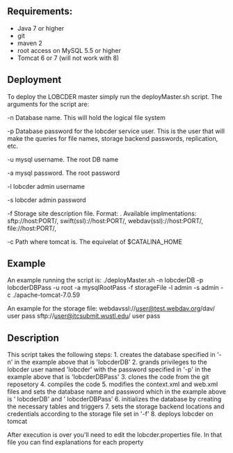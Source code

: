 ## Requirements:
  * Java 7 or higher
  * git 
  * maven 2
  * root access on MySQL 5.5 or higher
  * Tomcat 6 or 7 (will not work with 8)

## Deployment
To deploy the LOBCDER master simply run the deployMaster.sh script. The arguments for the script are:

   -n	Database name. This will hold the logical file system
   
   -p	Database password for the lobcder service user. This is the user that will make the queries for file names, storage backend passwords, replication, etc.
   
   -u	mysql username. The root DB name 
   
   -a	mysql password. The root password 
   
   -l	lobcder admin username
   
   -s	lobcder admin password
   
   -f   Storage site description file. Format: <URI> <USERNAME> <PASSWORD> . 
	Available implmentations: sftp://host:PORT/, swift(ssl)://host:PORT/, webdav(ssl)://host:PORT/, file://host:PORT/, 
	
   -c	Path where tomcat is. The equivelat of $CATALINA_HOME 

## Example
An example running the script is: 
./deployMaster.sh -n lobcderDB -p lobcderDBPass -u root -a mysqlRootPass -f storageFile -l admin -s admin -c ./apache-tomcat-7.0.59

An example for the storage file:
webdavssl://user@test.webdav.org/dav/ user pass
sftp://user@itcsubmit.wustl.edu/ user pass

## Description
This script takes the following steps: 
	1.  creates the database specified in '-n' in the example  above that is  'lobcderDB'
	2.  grands privileges to the lobcder user  named 'lobcder' with the password  specified in '-p' in the example  above that is  'lobcderDBPass'
	3.  clones the code from the git reposetory 
	4.  compiles the code 
	5.  modifies the context.xml and web.xml files and sets the database name and password which in the example above is ' lobcderDB' and ' lobcderDBPass' 
	6.  initializes the database by creating the necessary tables and triggers
	7.  sets the storage backend locations and credentials according to the storage file set in '-f' 
	8.  deploys lobcder on tomcat 

After execution is over you'll need to edit the lobcder.properties file. In that file you can find explanations for each property 
